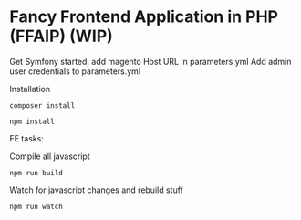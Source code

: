 Fancy Frontend Application in PHP (FFAIP) (WIP)
========

Get Symfony started, add magento Host URL in parameters.yml
Add admin user credentials to parameters.yml

Installation

    composer install

    npm install

FE tasks:

Compile all javascript

    npm run build

Watch for javascript changes and rebuild stuff

    npm run watch
